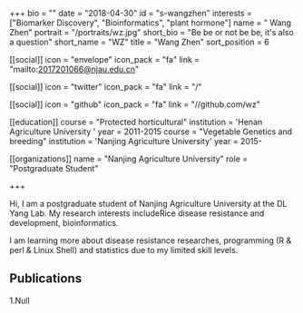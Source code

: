 +++
bio = ""
date = "2018-04-30"
id = "s-wangzhen"
interests = ["Biomarker Discovery", "Bioinformatics", "plant hormone"]
name = " Wang Zhen"
portrait = "/portraits/wz.jpg"
short_bio = "Be be or not be be, it's also a question"
short_name = "WZ"
title = "Wang Zhen"
sort_position = 6

[[social]]
    icon = "envelope"
    icon_pack = "fa"
    link = "mailto:2017201066@njau.edu.cn"

[[social]]
    icon = "twitter"
    icon_pack = "fa"
    link = "/"

[[social]]
    icon = "github"
    icon_pack = "fa"
    link = "//github.com/wz"

[[education]]
    course = "Protected horticultural"
    institution = 'Henan Agriculture University '
    year = 2011-2015
    course = "Vegetable Genetics and breeding"
    institution = 'Nanjing Agriculture University'
    year = 2015-

[[organizations]]
    name = "Nanjing Agriculture University"
    role = "Postgraduate Student"

+++

Hi, I am a postgraduate student of Nanjing Agriculture University at the DL Yang Lab. My research interests includeRice disease resistance and development, bioinformatics.

I am learning more about disease resistance researches, programming (R & perl & Linux Shell) and statistics due to my limited skill levels.

## Publications

1.Null